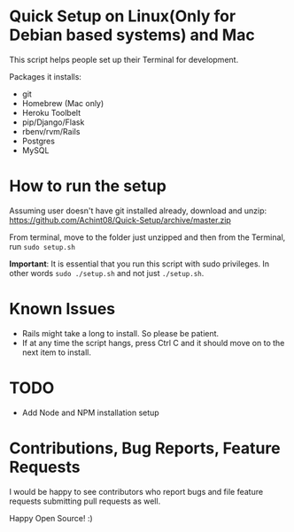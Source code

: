 # Quick Setup on Linux(Only for Debian based systems) and Mac

This script helps people set up their Terminal for development.

Packages it installs:
- git
- Homebrew (Mac only)
- Heroku Toolbelt
- pip/Django/Flask
- rbenv/rvm/Rails
- Postgres
- MySQL

# How to run the setup

Assuming user doesn't have git installed already, download and unzip: https://github.com/Achint08/Quick-Setup/archive/master.zip

From terminal, move to the folder just unzipped and then from the Terminal, run `sudo setup.sh`

**Important**: It is essential that you run this script with sudo privileges. In other words `sudo ./setup.sh` and not just `./setup.sh`.

# Known Issues

- Rails might take a long to install. So please be patient.
- If at any time the script hangs, press Ctrl C and it should move on to the next item to install.

# TODO

- Add Node and NPM installation setup

# Contributions, Bug Reports, Feature Requests

I would be happy to see contributors who report bugs and file feature requests submitting pull requests as well.

Happy Open Source! :)

